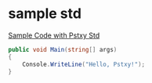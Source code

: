 # sample std

[Sample Code with Pstxy Std](readme.zip)


```csharp
public void Main(string[] args)
{
    Console.WriteLine("Hello, Pstxy!");
}
```
